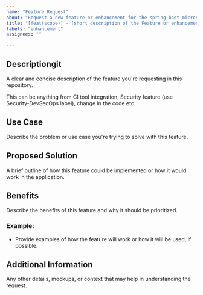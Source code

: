 ```yaml
---
name: "Feature Request"
about: "Request a new feature or enhancement for the spring-boot-microservice-best-practices repository"
title: "[feat(scope)] - [short description of the Feature or enhancement]"
labels: "enhancement"
assignees: ""

---
```


## Descriptiongit 
A clear and concise description of the feature you're requesting in this repository.

This can be anything from CI tool integration, Security feature (use Security-DevSecOps label), change in the code etc.

## Use Case
Describe the problem or use case you're trying to solve with this feature.

## Proposed Solution
A brief outline of how this feature could be implemented or how it would work in the application.

## Benefits
Describe the benefits of this feature and why it should be prioritized.

### Example:
- Provide examples of how the feature will work or how it will be used, if possible.

## Additional Information
Any other details, mockups, or context that may help in understanding the request.
